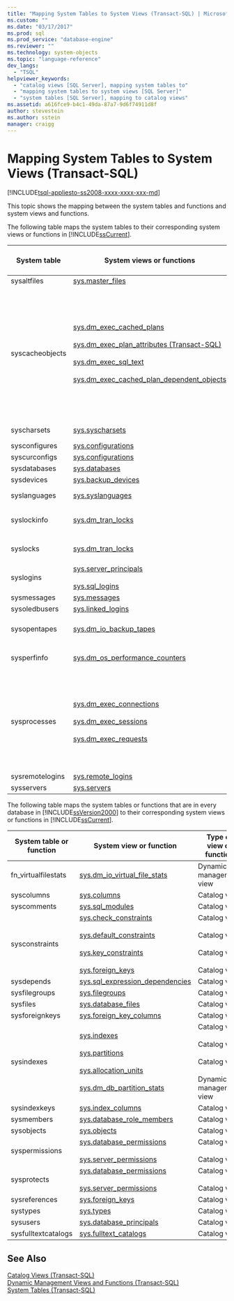 ```yaml
---
title: "Mapping System Tables to System Views (Transact-SQL) | Microsoft Docs"
ms.custom: ""
ms.date: "03/17/2017"
ms.prod: sql
ms.prod_service: "database-engine"
ms.reviewer: ""
ms.technology: system-objects
ms.topic: "language-reference"
dev_langs: 
  - "TSQL"
helpviewer_keywords: 
  - "catalog views [SQL Server], mapping system tables to"
  - "mapping system tables to system views [SQL Server]"
  - "system tables [SQL Server], mapping to catalog views"
ms.assetid: a616fce9-b4c1-49da-87a7-9d6f74911d8f
author: stevestein
ms.author: sstein
manager: craigg
---
```

# Mapping System Tables to System Views (Transact-SQL)
[!INCLUDE[tsql-appliesto-ss2008-xxxx-xxxx-xxx-md](../../includes/tsql-appliesto-ss2008-xxxx-xxxx-xxx-md.md)]

  This topic shows the mapping between the system tables and functions and system views and functions.  
  
 The following table maps the system tables to their corresponding system views or functions in [!INCLUDE[ssCurrent](../../includes/sscurrent-md.md)].  
  
|System table|System views or functions|Type of view or function|  
|------------------|-------------------------------|------------------------------|  
|sysaltfiles|[sys.master_files](../../relational-databases/system-catalog-views/sys-master-files-transact-sql.md)|Catalog view|  
|syscacheobjects|[sys.dm_exec_cached_plans](../../relational-databases/system-dynamic-management-views/sys-dm-exec-cached-plans-transact-sql.md)<br /><br /> [sys.dm_exec_plan_attributes &#40;Transact-SQL&#41;](../../relational-databases/system-dynamic-management-views/sys-dm-exec-plan-attributes-transact-sql.md)<br /><br /> [sys.dm_exec_sql_text](../../relational-databases/system-dynamic-management-views/sys-dm-exec-sql-text-transact-sql.md)<br /><br /> [sys.dm_exec_cached_plan_dependent_objects](../../relational-databases/system-dynamic-management-views/sys-dm-exec-cached-plan-dependent-objects-transact-sql.md)|Dynamic management view<br /><br /> Dynamic management view<br /><br /> Dynamic management view<br /><br /> Dynamic management view|  
|syscharsets|[sys.syscharsets](../../relational-databases/system-compatibility-views/sys-syscharsets-transact-sql.md)|Compatibility view|  
|sysconfigures|[sys.configurations](../../relational-databases/system-catalog-views/sys-configurations-transact-sql.md)|Catalog view|  
|syscurconfigs|[sys.configurations](../../relational-databases/system-catalog-views/sys-configurations-transact-sql.md)|Catalog view|  
|sysdatabases|[sys.databases](../../relational-databases/system-catalog-views/sys-databases-transact-sql.md)|Catalog view|  
|sysdevices|[sys.backup_devices](../../relational-databases/system-catalog-views/sys-backup-devices-transact-sql.md)|Catalog view|  
|syslanguages|[sys.syslanguages](../../relational-databases/system-compatibility-views/sys-syslanguages-transact-sql.md)|Compatibility view|  
|syslockinfo|[sys.dm_tran_locks](../../relational-databases/system-dynamic-management-views/sys-dm-tran-locks-transact-sql.md)|Dynamic management view|  
|syslocks|[sys.dm_tran_locks](../../relational-databases/system-dynamic-management-views/sys-dm-tran-locks-transact-sql.md)|Dynamic management view|  
|syslogins|[sys.server_principals](../../relational-databases/system-catalog-views/sys-server-principals-transact-sql.md)<br /><br /> [sys.sql_logins](../../relational-databases/system-catalog-views/sys-sql-logins-transact-sql.md)|Catalog view|  
|sysmessages|[sys.messages](../../relational-databases/system-catalog-views/messages-for-errors-catalog-views-sys-messages.md)|Catalog view|  
|sysoledbusers|[sys.linked_logins](../../relational-databases/system-catalog-views/sys-linked-logins-transact-sql.md)|Catalog view|  
|sysopentapes|[sys.dm_io_backup_tapes](../../relational-databases/system-dynamic-management-views/sys-dm-io-backup-tapes-transact-sql.md)|Dynamic management view|  
|sysperfinfo|[sys.dm_os_performance_counters](../../relational-databases/system-dynamic-management-views/sys-dm-os-performance-counters-transact-sql.md)|Dynamic management view|  
|sysprocesses|[sys.dm_exec_connections](../../relational-databases/system-dynamic-management-views/sys-dm-exec-connections-transact-sql.md)<br /><br /> [sys.dm_exec_sessions](../../relational-databases/system-dynamic-management-views/sys-dm-exec-sessions-transact-sql.md)<br /><br /> [sys.dm_exec_requests](../../relational-databases/system-dynamic-management-views/sys-dm-exec-requests-transact-sql.md)|Dynamic management view<br /><br /> Dynamic management view<br /><br /> Dynamic management view|  
|sysremotelogins|[sys.remote_logins](../../relational-databases/system-catalog-views/sys-remote-logins-transact-sql.md)|Catalog view|  
|sysservers|[sys.servers](../../relational-databases/system-catalog-views/sys-servers-transact-sql.md)|Catalog view|  
  
 The following table maps the system tables or functions that are in every database in [!INCLUDE[ssVersion2000](../../includes/ssversion2000-md.md)] to their corresponding system views or functions in [!INCLUDE[ssCurrent](../../includes/sscurrent-md.md)].  
  
|System table or function|System view or function|Type of view or function|  
|------------------------------|-----------------------------|------------------------------|  
|fn_virtualfilestats|[sys.dm_io_virtual_file_stats](../../relational-databases/system-dynamic-management-views/sys-dm-io-virtual-file-stats-transact-sql.md)|Dynamic management view|  
|syscolumns|[sys.columns](../../relational-databases/system-catalog-views/sys-columns-transact-sql.md)|Catalog view|  
|syscomments|[sys.sql_modules](../../relational-databases/system-catalog-views/sys-sql-modules-transact-sql.md)|Catalog view|  
|sysconstraints|[sys.check_constraints](../../relational-databases/system-catalog-views/sys-check-constraints-transact-sql.md)<br /><br /> [sys.default_constraints](../../relational-databases/system-catalog-views/sys-default-constraints-transact-sql.md)<br /><br /> [sys.key_constraints](../../relational-databases/system-catalog-views/sys-key-constraints-transact-sql.md)<br /><br /> [sys.foreign_keys](../../relational-databases/system-catalog-views/sys-foreign-keys-transact-sql.md)|Catalog view<br /><br /> Catalog view<br /><br /> Catalog view<br /><br /> Catalog view|  
|sysdepends|[sys.sql_expression_dependencies](../../relational-databases/system-catalog-views/sys-sql-expression-dependencies-transact-sql.md)|Catalog view|  
|sysfilegroups|[sys.filegroups](../../relational-databases/system-catalog-views/sys-filegroups-transact-sql.md)|Catalog view|  
|sysfiles|[sys.database_files](../../relational-databases/system-catalog-views/sys-database-files-transact-sql.md)|Catalog view|  
|sysforeignkeys|[sys.foreign_key_columns](../../relational-databases/system-catalog-views/sys-foreign-key-columns-transact-sql.md)|Catalog view|  
|sysindexes|[sys.indexes](../../relational-databases/system-catalog-views/sys-indexes-transact-sql.md)<br /><br /> [sys.partitions](../../relational-databases/system-catalog-views/sys-partitions-transact-sql.md)<br /><br /> [sys.allocation_units](../../relational-databases/system-catalog-views/sys-allocation-units-transact-sql.md)<br /><br /> [sys.dm_db_partition_stats](../../relational-databases/system-dynamic-management-views/sys-dm-db-partition-stats-transact-sql.md)|Catalog view<br /><br /> Catalog view<br /><br /> Catalog view<br /><br /> Dynamic management view|  
|sysindexkeys|[sys.index_columns](../../relational-databases/system-catalog-views/sys-index-columns-transact-sql.md)|Catalog view|  
|sysmembers|[sys.database_role_members](../../relational-databases/system-catalog-views/sys-database-role-members-transact-sql.md)|Catalog view|  
|sysobjects|[sys.objects](../../relational-databases/system-catalog-views/sys-objects-transact-sql.md)|Catalog view|  
|syspermissions|[sys.database_permissions](../../relational-databases/system-catalog-views/sys-database-permissions-transact-sql.md)<br /><br /> [sys.server_permissions](../../relational-databases/system-catalog-views/sys-server-permissions-transact-sql.md)|Catalog view<br /><br /> Catalog view|  
|sysprotects|[sys.database_permissions](../../relational-databases/system-catalog-views/sys-database-permissions-transact-sql.md)<br /><br /> [sys.server_permissions](../../relational-databases/system-catalog-views/sys-server-permissions-transact-sql.md)|Catalog view<br /><br /> Catalog view|  
|sysreferences|[sys.foreign_keys](../../relational-databases/system-catalog-views/sys-foreign-keys-transact-sql.md)|Catalog view|  
|systypes|[sys.types](../../relational-databases/system-catalog-views/sys-types-transact-sql.md)|Catalog view|  
|sysusers|[sys.database_principals](../../relational-databases/system-catalog-views/sys-database-principals-transact-sql.md)|Catalog view|  
|sysfulltextcatalogs|[sys.fulltext_catalogs](../../relational-databases/system-catalog-views/sys-fulltext-catalogs-transact-sql.md)|Catalog view|  
  
## See Also  
 [Catalog Views &#40;Transact-SQL&#41;](../../relational-databases/system-catalog-views/catalog-views-transact-sql.md)   
 [Dynamic Management Views and Functions &#40;Transact-SQL&#41;](~/relational-databases/system-dynamic-management-views/system-dynamic-management-views.md)   
 [System Tables &#40;Transact-SQL&#41;](../../relational-databases/system-tables/system-tables-transact-sql.md)  
  
  

